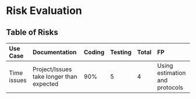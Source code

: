
# Risk Evaluation

## Table of Risks

| Use Case | Documentation | Coding | Testing | Total| FP |
|:----------|:-----------------|:-------------------------------|:------------|:------------|:----------------|
| Time issues     | Project/Issues take longer than expected   | 90%   | 5  | 4  |  Using estimation and protocols  | Janick Ritz  |
